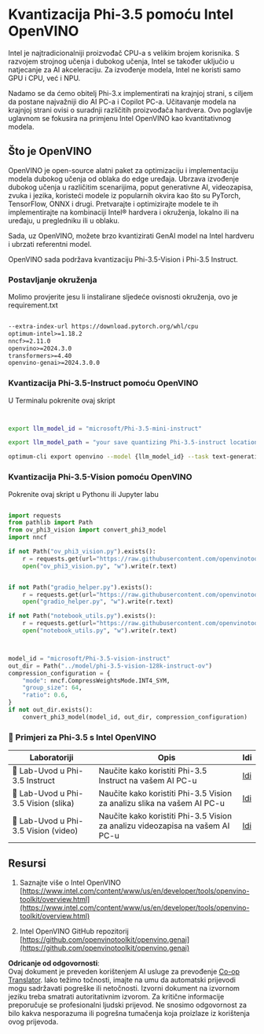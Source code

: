<!--
CO_OP_TRANSLATOR_METADATA:
{
  "original_hash": "3139a6a82f357a9f90f1fe51c4caf65a",
  "translation_date": "2025-07-16T22:04:37+00:00",
  "source_file": "md/01.Introduction/04/UsingIntelOpenVINOQuantifyingPhi.md",
  "language_code": "hr"
}
-->
# **Kvantizacija Phi-3.5 pomoću Intel OpenVINO**

Intel je najtradicionalniji proizvođač CPU-a s velikim brojem korisnika. S razvojem strojnog učenja i dubokog učenja, Intel se također uključio u natjecanje za AI akceleraciju. Za izvođenje modela, Intel ne koristi samo GPU i CPU, već i NPU.

Nadamo se da ćemo obitelj Phi-3.x implementirati na krajnjoj strani, s ciljem da postane najvažniji dio AI PC-a i Copilot PC-a. Učitavanje modela na krajnjoj strani ovisi o suradnji različitih proizvođača hardvera. Ovo poglavlje uglavnom se fokusira na primjenu Intel OpenVINO kao kvantitativnog modela.

## **Što je OpenVINO**

OpenVINO je open-source alatni paket za optimizaciju i implementaciju modela dubokog učenja od oblaka do edge uređaja. Ubrzava izvođenje dubokog učenja u različitim scenarijima, poput generativne AI, videozapisa, zvuka i jezika, koristeći modele iz popularnih okvira kao što su PyTorch, TensorFlow, ONNX i drugi. Pretvarajte i optimizirajte modele te ih implementirajte na kombinaciji Intel® hardvera i okruženja, lokalno ili na uređaju, u pregledniku ili u oblaku.

Sada, uz OpenVINO, možete brzo kvantizirati GenAI model na Intel hardveru i ubrzati referentni model.

OpenVINO sada podržava kvantizaciju Phi-3.5-Vision i Phi-3.5 Instruct.

### **Postavljanje okruženja**

Molimo provjerite jesu li instalirane sljedeće ovisnosti okruženja, ovo je requirement.txt

```txt

--extra-index-url https://download.pytorch.org/whl/cpu
optimum-intel>=1.18.2
nncf>=2.11.0
openvino>=2024.3.0
transformers>=4.40
openvino-genai>=2024.3.0.0

```

### **Kvantizacija Phi-3.5-Instruct pomoću OpenVINO**

U Terminalu pokrenite ovaj skript

```bash


export llm_model_id = "microsoft/Phi-3.5-mini-instruct"

export llm_model_path = "your save quantizing Phi-3.5-instruct location"

optimum-cli export openvino --model {llm_model_id} --task text-generation-with-past --weight-format int4 --group-size 128 --ratio 0.6  --sym  --trust-remote-code {llm_model_path}


```

### **Kvantizacija Phi-3.5-Vision pomoću OpenVINO**

Pokrenite ovaj skript u Pythonu ili Jupyter labu

```python

import requests
from pathlib import Path
from ov_phi3_vision import convert_phi3_model
import nncf

if not Path("ov_phi3_vision.py").exists():
    r = requests.get(url="https://raw.githubusercontent.com/openvinotoolkit/openvino_notebooks/latest/notebooks/phi-3-vision/ov_phi3_vision.py")
    open("ov_phi3_vision.py", "w").write(r.text)


if not Path("gradio_helper.py").exists():
    r = requests.get(url="https://raw.githubusercontent.com/openvinotoolkit/openvino_notebooks/latest/notebooks/phi-3-vision/gradio_helper.py")
    open("gradio_helper.py", "w").write(r.text)

if not Path("notebook_utils.py").exists():
    r = requests.get(url="https://raw.githubusercontent.com/openvinotoolkit/openvino_notebooks/latest/utils/notebook_utils.py")
    open("notebook_utils.py", "w").write(r.text)



model_id = "microsoft/Phi-3.5-vision-instruct"
out_dir = Path("../model/phi-3.5-vision-128k-instruct-ov")
compression_configuration = {
    "mode": nncf.CompressWeightsMode.INT4_SYM,
    "group_size": 64,
    "ratio": 0.6,
}
if not out_dir.exists():
    convert_phi3_model(model_id, out_dir, compression_configuration)

```

### **🤖 Primjeri za Phi-3.5 s Intel OpenVINO**

| Laboratoriji    | Opis | Idi |
| -------- | ------- |  ------- |
| 🚀 Lab-Uvod u Phi-3.5 Instruct  | Naučite kako koristiti Phi-3.5 Instruct na vašem AI PC-u    |  [Idi](../../../../../code/09.UpdateSamples/Aug/intel-phi35-instruct-zh.ipynb)    |
| 🚀 Lab-Uvod u Phi-3.5 Vision (slika) | Naučite kako koristiti Phi-3.5 Vision za analizu slika na vašem AI PC-u      |  [Idi](../../../../../code/09.UpdateSamples/Aug/intel-phi35-vision-img.ipynb)    |
| 🚀 Lab-Uvod u Phi-3.5 Vision (video)   | Naučite kako koristiti Phi-3.5 Vision za analizu videozapisa na vašem AI PC-u    |  [Idi](../../../../../code/09.UpdateSamples/Aug/intel-phi35-vision-video.ipynb)    |

## **Resursi**

1. Saznajte više o Intel OpenVINO [https://www.intel.com/content/www/us/en/developer/tools/openvino-toolkit/overview.html](https://www.intel.com/content/www/us/en/developer/tools/openvino-toolkit/overview.html)

2. Intel OpenVINO GitHub repozitorij [https://github.com/openvinotoolkit/openvino.genai](https://github.com/openvinotoolkit/openvino.genai)

**Odricanje od odgovornosti**:  
Ovaj dokument je preveden korištenjem AI usluge za prevođenje [Co-op Translator](https://github.com/Azure/co-op-translator). Iako težimo točnosti, imajte na umu da automatski prijevodi mogu sadržavati pogreške ili netočnosti. Izvorni dokument na izvornom jeziku treba smatrati autoritativnim izvorom. Za kritične informacije preporučuje se profesionalni ljudski prijevod. Ne snosimo odgovornost za bilo kakva nesporazuma ili pogrešna tumačenja koja proizlaze iz korištenja ovog prijevoda.